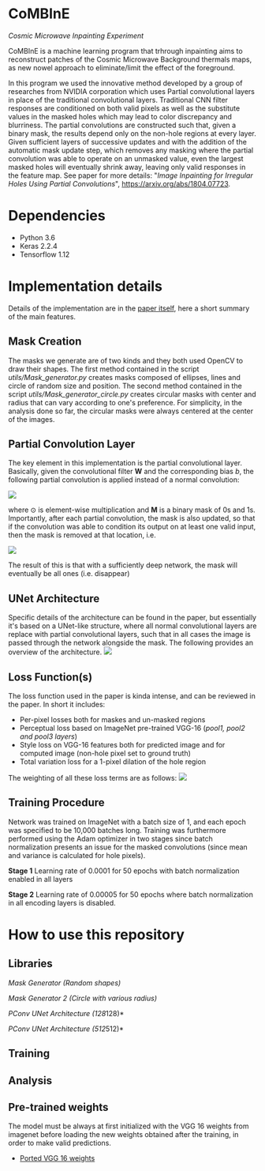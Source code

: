 # CoMBInE
*Cosmic Microwave Inpainting Experiment*

CoMBInE is a machine learning program that trhrough inpainting aims to reconstruct patches of the Cosmic Microwave Background thermals maps, as new nowel approach to eliminate/limit the effect of the foreground.

In this program we used the innovative method developed by a group of researches from NVIDIA corporation which uses Partial convolutional layers in place of the traditional convolutional layers. Traditional CNN filter responses are conditioned on both valid pixels as well as the substitute values in the masked holes which may lead to color discrepancy and blurriness. The partial convolutions are constructed such that, given a binary mask, the results depend only on the non-hole regions at every layer. Given sufficient layers of successive updates and with the addition of the automatic mask update step, which removes any masking where the partial convolution was able to operate on an unmasked value, even the largest masked holes will eventually shrink away, leaving only valid responses in the feature map.
See paper for more details: "*Image Inpainting for Irregular Holes Using Partial Convolutions*", https://arxiv.org/abs/1804.07723. 


# Dependencies
* Python 3.6
* Keras 2.2.4
* Tensorflow 1.12

# Implementation details
Details of the implementation are in the [paper itself](https://arxiv.org/abs/1804.07723), here a short summary of the main features.

## Mask Creation
The masks we generate are of two kinds and they both used OpenCV to draw their shapes. The first method contained in the script *utils/Mask_generator.py* creates masks composed of ellipses, lines and circle of random size and position. The second method contained in the script *utils/Mask_generator_circle.py* creates circular masks with center and radius that can vary according to one's preference. For simplicity, in the analysis done so far, the circular masks were always centered at the center of the images.

## Partial Convolution Layer
The key element in this implementation is the partial convolutional layer. Basically, given the convolutional filter **W** and the corresponding bias *b*, the following partial convolution is applied instead of a normal convolution:

<img src='./images_and_plots/read_me_images/eq1.PNG' />

where ⊙ is element-wise multiplication and **M** is a binary mask of 0s and 1s. Importantly, after each partial convolution, the mask is also updated, so that if the convolution was able to condition its output on at least one valid input, then the mask is removed at that location, i.e.

<img src='./images_and_plots/read_me_images/eq2.PNG' />

The result of this is that with a sufficiently deep network, the mask will eventually be all ones (i.e. disappear)

## UNet Architecture
Specific details of the architecture can be found in the paper, but essentially it's based on a UNet-like structure, where all normal convolutional layers are replace with partial convolutional layers, such that in all cases the image is passed through the network alongside the mask. The following provides an overview of the architecture.
<img src='./data/images/architecture.png' />

## Loss Function(s)
The loss function used in the paper is kinda intense, and can be reviewed in the paper. In short it includes:

* Per-pixel losses both for maskes and un-masked regions
* Perceptual loss based on ImageNet pre-trained VGG-16 (*pool1, pool2 and pool3 layers*)
* Style loss on VGG-16 features both for predicted image and for computed image (non-hole pixel set to ground truth)
* Total variation loss for a 1-pixel dilation of the hole region

The weighting of all these loss terms are as follows:
<img src='./data/images/eq7.PNG' />

## Training Procedure
Network was trained on ImageNet with a batch size of 1, and each epoch was specified to be 10,000 batches long. Training was furthermore performed using the Adam optimizer in two stages since batch normalization presents an issue for the masked convolutions (since mean and variance is calculated for hole pixels).

**Stage 1**
Learning rate of 0.0001 for 50 epochs with batch normalization enabled in all layers

**Stage 2**
Learning rate of 0.00005 for 50 epochs where batch normalization in all encoding layers is disabled.

# How to use this repository


## Libraries
*Mask Generator (Random shapes)*

*Mask Generator 2 (Circle with various radius)*

*PConv UNet Architecture (128*128)*

*PConv UNet Architecture (512*512)*

## Training

## Analysis
## Pre-trained weights
The model must be always at first initialized with the VGG 16 weights from imagenet before loading the new weights obtained after the training, in order to make valid predictions.
* [Ported VGG 16 weights](https://drive.google.com/open?id=1HOzmKQFljTdKWftEP-kWD7p2paEaeHM0)



